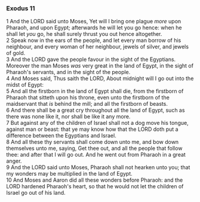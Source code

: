 ### Exodus 11

1 And the LORD said unto Moses, Yet will I bring one plague *more* upon Pharaoh, and upon Egypt; afterwards he will let you go hence: when he shall let *you* go, he shall surely thrust you out hence altogether.  
2 Speak now in the ears of the people, and let every man borrow of his neighbour, and every woman of her neighbour, jewels of silver, and jewels of gold.  
3 And the LORD gave the people favour in the sight of the Egyptians. Moreover the man Moses *was* very great in the land of Egypt, in the sight of Pharaoh's servants, and in the sight of the people.  
4 And Moses said, Thus saith the LORD, About midnight will I go out into the midst of Egypt:  
5 And all the firstborn in the land of Egypt shall die, from the firstborn of Pharaoh that sitteth upon his throne, even unto the firstborn of the maidservant that *is* behind the mill; and all the firstborn of beasts.  
6 And there shall be a great cry throughout all the land of Egypt, such as there was none like it, nor shall be like it any more.  
7 But against any of the children of Israel shall not a dog move his tongue, against man or beast: that ye may know how that the LORD doth put a difference between the Egyptians and Israel.  
8 And all these thy servants shall come down unto me, and bow down themselves unto me, saying, Get thee out, and all the people that follow thee: and after that I will go out. And he went out from Pharaoh in a great anger.  
9 And the LORD said unto Moses, Pharaoh shall not hearken unto you; that my wonders may be multiplied in the land of Egypt.  
10 And Moses and Aaron did all these wonders before Pharaoh: and the LORD hardened Pharaoh's heart, so that he would not let the children of Israel go out of his land.  
